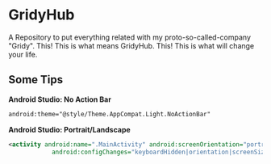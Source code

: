 # GridyHub
A Repository to put everything related with my proto-so-called-company "Gridy". This! This is what means GridyHub. This! This is what will change your life.

## Some Tips 
**Android Studio: No Action Bar**
```Xml
android:theme="@style/Theme.AppCompat.Light.NoActionBar"
```
**Android Studio: Portrait/Landscape**
```XML
<activity android:name=".MainActivity" android:screenOrientation="portrait"
            android:configChanges="keyboardHidden|orientation|screenSize" >
```

